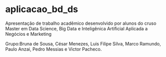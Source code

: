 # aplicacao_bd_ds

Apresentação de trabalho acadêmico desenvolvido por alunos do cruso Master em Data Science, Big Data e Inteligênica Artificial Aplicada a Negócios e Marketing

Grupo:Bruna de Sousa, César Menezes, Luis Filipe Silva, Marco Ramundo, Paulo Anzai, Pedro Messias e Victor Pacheco.
